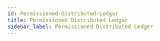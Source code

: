 ```yaml
---
id: Permissioned-Distributed-Ledger
title: Permissioned Distributed Ledger
sidebar_label: Permissioned Distributed Ledger
---
```



##
